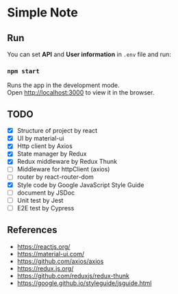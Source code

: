 # Simple Note

## Run

You can set **API** and **User information** in `.env` file and run:

### `npm start`

Runs the app in the development mode.\
Open [http://localhost:3000](http://localhost:3000) to view it in the browser.

## TODO

- [x] Structure of project by react
- [x] UI by material-ui
- [x] Http client by Axios
- [x] State manager by Redux
- [x] Redux middleware by Redux Thunk
- [ ] Middleware for httpClient (axios)
- [ ] router by react-router-dom
- [x] Style code by Google JavaScript Style Guide
- [ ] document by JSDoc
- [ ] Unit test by Jest
- [ ] E2E test by Cypress

## References

- https://reactjs.org/
- https://material-ui.com/
- https://github.com/axios/axios
- https://redux.js.org/
- https://github.com/reduxjs/redux-thunk
- https://google.github.io/styleguide/jsguide.html